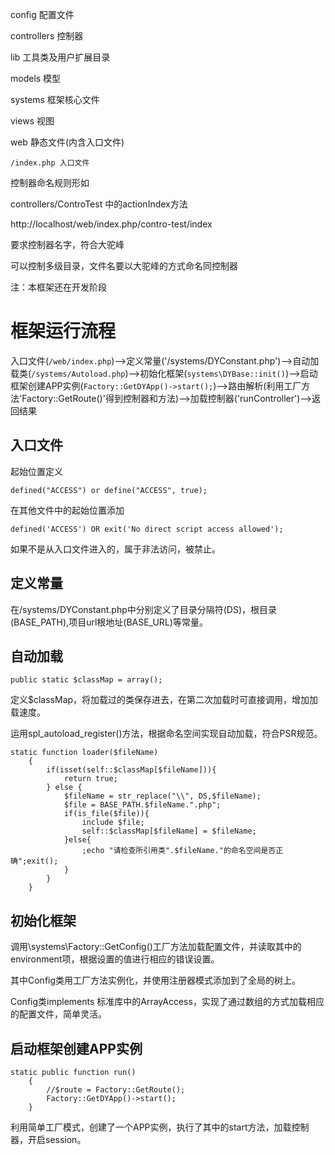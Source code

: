 config 配置文件

controllers 控制器

lib  工具类及用户扩展目录

models 模型

systems 框架核心文件

views 视图

web 静态文件(内含入口文件)

    /index.php 入口文件


控制器命名规则形如

controllers/ControTest 中的actionIndex方法

http://localhost/web/index.php/contro-test/index

要求控制器名字，符合大驼峰

可以控制多级目录，文件名要以大驼峰的方式命名同控制器



注：本框架还在开发阶段

# 框架运行流程

入口文件(`/web/index.php`)-->定义常量('/systems/DYConstant.php')-->自动加载类(`/systems/Autoload.php`)-->初始化框架(`systems\DYBase::init()`)-->启动框架创建APP实例(`Factory::GetDYApp()->start();`)-->路由解析(利用工厂方法'Factory::GetRoute()'得到控制器和方法)-->加载控制器('runController')-->返回结果

## 入口文件

起始位置定义

```
defined("ACCESS") or define("ACCESS", true);
```

在其他文件中的起始位置添加
```
defined('ACCESS') OR exit('No direct script access allowed');
```

如果不是从入口文件进入的，属于非法访问，被禁止。

## 定义常量

在/systems/DYConstant.php中分别定义了目录分隔符(DS)，根目录(BASE_PATH),项目url根地址(BASE_URL)等常量。

## 自动加载

```
public static $classMap = array();
```

定义$classMap，将加载过的类保存进去，在第二次加载时可直接调用，增加加载速度。

运用spl_autoload_register()方法，根据命名空间实现自动加载，符合PSR规范。

```
static function loader($fileName)
    {
        if(isset(self::$classMap[$fileName])){
            return true;
        } else {
            $fileName = str_replace("\\", DS,$fileName);
            $file = BASE_PATH.$fileName.".php";
            if(is_file($file)){
                include $file;
                self::$classMap[$fileName] = $fileName;
            }else{
                ;echo "请检查所引用类".$fileName."的命名空间是否正确";exit();
            }
        }
    }
```

## 初始化框架

调用\systems\Factory::GetConfig()工厂方法加载配置文件，并读取其中的environment项，根据设置的值进行相应的错误设置。

其中Config类用工厂方法实例化，并使用注册器模式添加到了全局的树上。

Config类implements 标准库中的ArrayAccess，实现了通过数组的方式加载相应的配置文件，简单灵活。

## 启动框架创建APP实例

```
static public function run()
    {
        //$route = Factory::GetRoute();
        Factory::GetDYApp()->start();
    }
```

利用简单工厂模式，创建了一个APP实例，执行了其中的start方法，加载控制器，开启session。

## 



